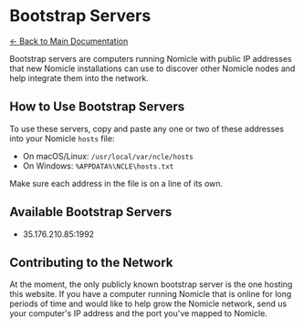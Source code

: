 # Bootstrap Servers

[← Back to Main Documentation](index.md)

Bootstrap servers are computers running Nomicle with public IP addresses that new Nomicle installations can use to discover other Nomicle nodes and help integrate them into the network.

## How to Use Bootstrap Servers

To use these servers, copy and paste any one or two of these addresses into your Nomicle `hosts` file:

- On macOS/Linux: `/usr/local/var/ncle/hosts`
- On Windows: `%APPDATA%\NCLE\hosts.txt`

Make sure each address in the file is on a line of its own.

## Available Bootstrap Servers

- 35.176.210.85:1992

## Contributing to the Network

At the moment, the only publicly known bootstrap server is the one hosting this website. If you have a computer running Nomicle that is online for long periods of time and would like to help grow the Nomicle network, send us your computer's IP address and the port you've mapped to Nomicle.
